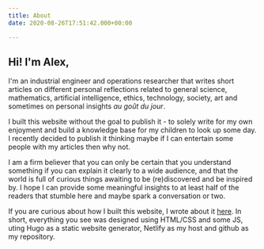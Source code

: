 ```yaml
---
title: About
date: 2020-08-26T17:51:42.000+00:00

---
```

## Hi! I'm Alex,

I'm an industrial engineer and operations researcher that writes short articles on different personal reflections related to general science, mathematics, artificial intelligence, ethics, technology, society, art and sometimes on personal insights _au goût du jour_.

I built this website without the goal to publish it - to solely write for my own enjoyment and build a knowledge base for my children to look up some day. I recently decided to publish it thinking maybe if I can entertain some people with my articles then why not.

I am a firm believer that you can only be certain that you understand something if you can explain it clearly to a wide audience, and that the world is full of curious things awaiting to be (re)discovered and be inspired by. I hope I can provide some meaningful insights to at least half of the readers that stumble here and maybe spark a conversation or two.

If you are curious about how I built this website, I wrote about it [here](./posts/aboutthiswebsite). In short, everything you see was designed using HTML/CSS and some JS, uting Hugo as a static website generator, Netlify as my host and github as my repository.
